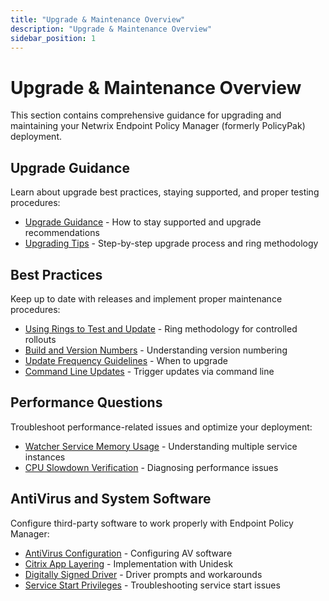 ```yaml
---
title: "Upgrade & Maintenance Overview"
description: "Upgrade & Maintenance Overview"
sidebar_position: 1
---
```


# Upgrade & Maintenance Overview

This section contains comprehensive guidance for upgrading and maintaining your Netwrix Endpoint Policy Manager (formerly PolicyPak) deployment.

## Upgrade Guidance

Learn about upgrade best practices, staying supported, and proper testing procedures:

- [Upgrade Guidance](/docs/endpointpolicymanager/upgrademaintenance/upgrade/overview.md) - How to stay supported and upgrade recommendations
- [Upgrading Tips](/docs/endpointpolicymanager/upgrademaintenance/upgrade/tips.md) - Step-by-step upgrade process and ring methodology

## Best Practices

Keep up to date with releases and implement proper maintenance procedures:

- [Using Rings to Test and Update](/docs/endpointpolicymanager/upgrademaintenance/bestpractices/rings.md) - Ring methodology for controlled rollouts
- [Build and Version Numbers](/docs/endpointpolicymanager/upgrademaintenance/bestpractices/versions.md) - Understanding version numbering
- [Update Frequency Guidelines](/docs/endpointpolicymanager/upgrademaintenance/bestpractices/frequency.md) - When to upgrade
- [Command Line Updates](/docs/endpointpolicymanager/upgrademaintenance/bestpractices/commandline.md) - Trigger updates via command line

## Performance Questions

Troubleshoot performance-related issues and optimize your deployment:

- [Watcher Service Memory Usage](/docs/endpointpolicymanager/upgrademaintenance/performancequestions/watcherservicememoryusage.md) - Understanding multiple service instances
- [CPU Slowdown Verification](/docs/endpointpolicymanager/upgrademaintenance/performancequestions/cpuslowdown.md) - Diagnosing performance issues

## AntiVirus and System Software

Configure third-party software to work properly with Endpoint Policy Manager:

- [AntiVirus Configuration](/docs/endpointpolicymanager/upgrademaintenance/antivirussystemsoftware/antivirus.md) - Configuring AV software
- [Citrix App Layering](/docs/endpointpolicymanager/upgrademaintenance/antivirussystemsoftware/citrixapplayering.md) - Implementation with Unidesk
- [Digitally Signed Driver](/docs/endpointpolicymanager/upgrademaintenance/antivirussystemsoftware/digitallysigneddriver.md) - Driver prompts and workarounds
- [Service Start Privileges](/docs/endpointpolicymanager/upgrademaintenance/antivirussystemsoftware/sufficientprivileges.md) - Troubleshooting service start issues